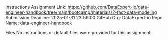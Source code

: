 Instructions
Assignment Link: https://github.com/DataExpert-io/data-engineer-handbook/tree/main/bootcamp/materials/2-fact-data-modeling
Submission Deadline: 2025-01-31 23:59:00
GitHub Org: DataExpert-io
Repo Name: data-engineer-handbook

Files
No instructions or default files were provided for this assignment